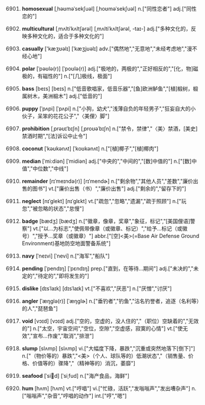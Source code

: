 6901. **homosexual**
[ˌhəʊməˈsekʃuəl]  [ˌhoʊməˈsekʃuəl]
n.["同性恋者"]  adj.["同性恋的"]  

6902. **multicultural**
[ˌmʌltiˈkʌltʃərəl]  [ˌmʌltiˈkʌltʃərəl, -taɪ-]
adj.["多种文化的，反映多种文化的，适合于多种文化的"]  

6903. **casually**
['kæʒʊəlɪ]  [ˈkæʒjʊəlɪ]
adv.["偶然地","无意地","未经考虑地","漫不经心地"]  

6904. **polar**
[ˈpəʊlə(r)]  [ˈpoʊlə(r)]
adj.["极地的，两极的","正好相反的","[化，物]磁极的，有磁性的"]  n.["[几]极线，极面"]  

6905. **bass**
[beɪs]  [beɪs]
n.["低音歌唱家，低音乐器","[鱼]欧洲鲈鱼","[植]椴树，椴属树木，美洲椴木"]  adj.["低音的"]  

6906. **puppy**
[ˈpʌpi]  [ˈpʌpi]
n.["小狗，幼犬","浅薄自负的年轻男子","狂妄自大的小伙子，呆笨的花花公子","〈美俚〉脚"]  

6907. **prohibition**
[ˌprəʊɪˈbɪʃn]  [ˌproʊəˈbɪʃn]
n.["禁令，禁律","〈美〉禁酒，[美史]禁酒时期","[法]诉讼中止令"]  

6908. **coconut**
[ˈkəʊkənʌt]  [ˈkoʊkənʌt]
n.["[植]椰子","[植]椰肉"]  

6909. **median**
[ˈmi:diən]  [ˈmidiən]
adj.["中央的","中间的","[数]中值的"]  n.["[数]中值","中位数","中线"]  

6910. **remainder**
[rɪˈmeɪndə(r)]  [rɪˈmendɚ]
n.["剩余物","其他人员","差数","廉价出售的图书"]  vt.["廉价出售（书）","廉价出售"]  adj.["剩余的","留存下的"]  

6911. **neglect**
[nɪˈglekt]  [nɪˈɡlɛkt]
vt.["疏忽","忽略","遗漏","疏于照顾"]  n.["玩忽","被忽略的状态","怠慢"]  

6912. **badge**
[bædʒ]  [bædʒ]
n.["徽章，像章，奖章","象征，标记","[美国俚语]警察"]  vt.["以…为标志","使佩带像章（或徽章、标记）","给予…标记（或徽号）","授予…奖章（或徽章）"]  abbr.["[空]<美>(=Base Air Defense Ground Environment)基地防空地面警备系统"]  

6913. **navy**
[ˈneɪvi]  [ˈnevi]
n.["海军","船队"]  

6914. **pending**
[ˈpendɪŋ]  [ˈpɛndɪŋ]
prep.["直到，在等待…期间"]  adj.["未决的","未定的","待定的","即将发生的"]  

6915. **dislike**
[dɪsˈlaɪk]  [dɪsˈlaɪk]
vt.["不喜欢","厌恶"]  n.["厌憎","讨厌"]  

6916. **angler**
[ˈæŋglə(r)]  [ˈæŋɡlɚ]
n.["垂钓者","钓鱼","沽名钓誉者，追逐（名利等）的人","琵琶鱼"]  

6917. **void**
[vɔɪd]  [vɔɪd]
adj.["空的，空虚的，没人住的","（职位）空缺着的","无效的"]  n.["太空，宇宙空间","空位，空隙","空虚感，寂寞的心情"]  vt.["使无效","宣布…作废","取消","排泄"]  

6918. **slump**
[slʌmp]  [slʌmp]
vi.["大幅度下降，暴跌","沉重或突然地落下[倒下]"]  n.["（物价等的）暴跌","<美>（个人、球队等的）低潮状态","（销售量、价格、价值等的）骤降","（精神等的）消沉，萎靡"]  

6919. **seafood**
[ˈsi:fu:d]  [ˈsiˌfud]
n.["海产食品，海鲜"]  

6920. **hum**
[hʌm]  [hʌm]
vt.["哼唱"]  vi.["忙碌，活跃","发嗡嗡声","发出嘈杂声"]  n.["嗡嗡声","杂音","哼唱的动作"]  int.["哼","嗯"]  

